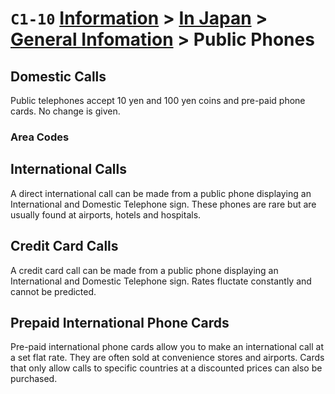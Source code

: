 # `C1-10` [Information](../../../) > [In Japan](../../) > [General Infomation](../) > Public Phones

## Domestic Calls
Public telephones accept 10 yen and 100 yen coins and pre-paid phone cards. No change is given.

### Area Codes
<!-- add table of area codes -->

## International Calls
A direct international call can be made from a public phone displaying an International and Domestic Telephone sign. These phones are rare but are usually found at airports, hotels and hospitals.

## Credit Card Calls
A credit card call can be made from a public phone displaying an International and Domestic Telephone sign. Rates fluctate constantly and cannot be predicted.

## Prepaid International Phone Cards
Pre-paid international phone cards allow you to make an international call at a set flat rate. They are often sold at convenience stores and airports. Cards that only allow calls to specific countries at a discounted prices can also be purchased.
